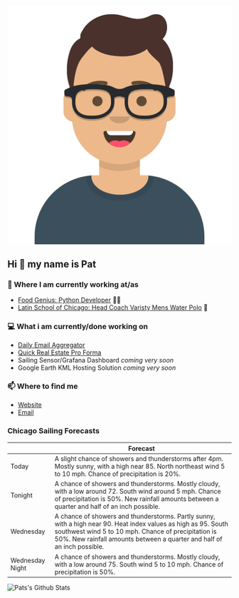 [![Social banner for p-j-falconer](https://raw.githubusercontent.com/P-J-FALCONER/P-J-FALCONER/master/assets/avataaars.svg)](https://patfalconer.com/)
## Hi :wave: my name is Pat

### 💼 Where I am currently working at/as
- [Food Genius: Python Developer](https://getfoodgenius.com/) 🍔🐍
- [Latin School of Chicago: Head Coach Varisty Mens Water Polo](https://www.latinschool.org/) 🤽


### 💻 What i am currently/done working on
 - [Daily Email Aggregator](https://github.com/P-J-FALCONER/dott_daily_mail)
 - [Quick Real Estate Pro Forma](https://github.com/P-J-FALCONER/henry)
 - Sailing Sensor/Grafana Dashboard *coming very soon*
 - Google Earth KML Hosting Solution *coming very soon*

### 📫 Where to find me
 - [Website](https://patfalconer.com/)
 - [Email](mailto:patrick.j.falconer@gmail.com)


### Chicago Sailing Forecasts
|   | Forecast  |
|---|---|
| Today | A slight chance of showers and thunderstorms after 4pm. Mostly sunny, with a high near 85. North northeast wind 5 to 10 mph. Chance of precipitation is 20%. |
| Tonight | A chance of showers and thunderstorms. Mostly cloudy, with a low around 72. South wind around 5 mph. Chance of precipitation is 50%. New rainfall amounts between a quarter and half of an inch possible. |
| Wednesday | A chance of showers and thunderstorms. Partly sunny, with a high near 90. Heat index values as high as 95. South southwest wind 5 to 10 mph. Chance of precipitation is 50%. New rainfall amounts between a quarter and half of an inch possible. |
| Wednesday Night | A chance of showers and thunderstorms. Mostly cloudy, with a low around 75. South wind 5 to 10 mph. Chance of precipitation is 50%. |

![Pats's Github Stats](https://github-readme-stats.vercel.app/api?username=p-j-falconer&show_icons=true&theme=radical)
